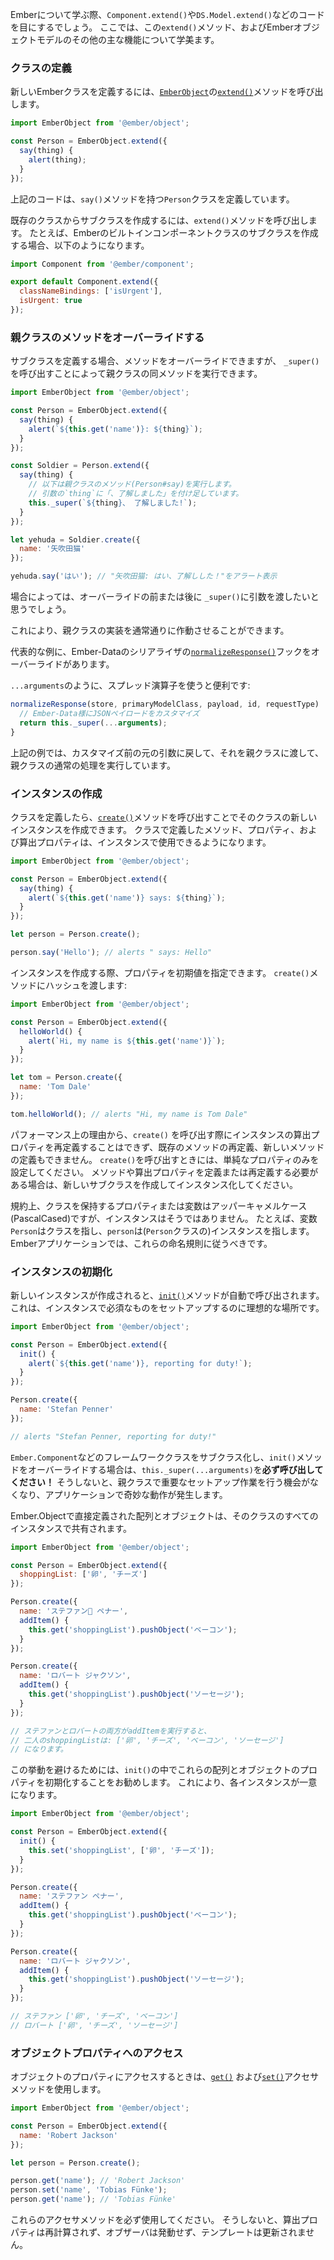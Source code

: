 <!--
As you learn about Ember, you'll see code like `Component.extend()` and
`DS.Model.extend()`. Here, you'll learn about this `extend()` method, as well
as other major features of the Ember object model.
-->

Emberについて学ぶ際、`Component.extend()`や`DS.Model.extend()`などのコードを目にするでしょう。
ここでは、この`extend()`メソッド、およびEmberオブジェクトモデルのその他の主な機能について学美ます。

<!--
### Defining Classes
-->

### クラスの定義

<!--
To define a new Ember _class_, call the [`extend()`][1] method on
[`EmberObject`][2]:
-->

新しいEmberクラスを定義するには、[`EmberObject`][2]の[`extend()`][1]メソッドを呼び出します。

[1]: https://www.emberjs.com/api/ember/2.16/classes/@ember%2Fobject/methods/extend?anchor=extend
[2]: https://www.emberjs.com/api/ember/2.16/modules/@ember%2Fobject

```javascript
import EmberObject from '@ember/object';

const Person = EmberObject.extend({
  say(thing) {
    alert(thing);
  }
});
```

<!--
This defines a new `Person` class with a `say()` method.
-->

上記のコードは、`say()`メソッドを持つ`Person`クラスを定義しています。

<!--
You can also create a _subclass_ from any existing class by calling
its `extend()` method. For example, you might want to create a subclass
of Ember's built-in [`Component`][3] class:
-->

既存のクラスからサブクラスを作成するには、`extend()`メソッドを呼び出します。 たとえば、Emberのビルトインコンポーネントクラスのサブクラスを作成する場合、以下のようになります。

[3]: https://www.emberjs.com/api/ember/2.16/classes/Component

```app/components/todo-item.js
import Component from '@ember/component';

export default Component.extend({
  classNameBindings: ['isUrgent'],
  isUrgent: true
});
```

<!--
### Overriding Parent Class Methods
-->

### 親クラスのメソッドをオーバーライドする

<!--
When defining a subclass, you can override methods but still access the
implementation of your parent class by calling the special `_super()`
method:
-->

サブクラスを定義する場合、メソッドをオーバーライドできますが、
`_super()`を呼び出すことによって親クラスの同メソッドを実行できます。

<!--
```javascript
import EmberObject from '@ember/object';

const Person = EmberObject.extend({
  say(thing) {
    alert(`${this.get('name')} says: ${thing}`);
  }
});

const Soldier = Person.extend({
  say(thing) {
    // this will call the method in the parent class (Person#say), appending
    // the string ', sir!' to the variable `thing` passed in
    this._super(`${thing}, sir!`);
  }
});

let yehuda = Soldier.create({
  name: 'Yehuda Katz'
});

yehuda.say('Yes'); // alerts "Yehuda Katz says: Yes, sir!"
```
-->

```javascript
import EmberObject from '@ember/object';

const Person = EmberObject.extend({
  say(thing) {
    alert(`${this.get('name')}: ${thing}`);
  }
});

const Soldier = Person.extend({
  say(thing) {
    // 以下は親クラスのメソッド(Person#say)を実行します。
    // 引数の`thing`に「、了解しました」を付け足しています。
    this._super(`${thing}、 了解しました!`);
  }
});

let yehuda = Soldier.create({
  name: '矢吹田猫'
});

yehuda.say('はい'); // "矢吹田猫: はい、了解しした！"をアラート表示
```

<!--
In certain cases, you will want to pass arguments to `_super()` before or after overriding.
-->

場合によっては、オーバーライドの前または後に `_super()`に引数を渡したいと思うでしょう。

<!--
This allows the original method to continue operating as it normally would.
-->

これにより、親クラスの実装を通常通りに作動させることができます。

<!--
One common example is when overriding the [`normalizeResponse()`][4] hook in one of Ember-Data's serializers.
-->

 代表的な例に、Ember-Dataのシリアライザの[`normalizeResponse()`][4]フックをオーバーライドがあります。

<!--
A handy shortcut for this is to use a "spread operator", like `...arguments`:
-->

`...arguments`のように、スプレッド演算子を使うと便利です:

[4]: https://www.emberjs.com/api/ember-data/2.16/classes/DS.JSONAPISerializer/methods/normalizeResponse?anchor=normalizeResponse

<!--
```javascript
normalizeResponse(store, primaryModelClass, payload, id, requestType)  {
  // Customize my JSON payload for Ember-Data
  return this._super(...arguments);
}
```
-->

```javascript
normalizeResponse(store, primaryModelClass, payload, id, requestType)  {
  // Ember-Data様にJSONペイロードをカスタマイズ
  return this._super(...arguments);
}
```

<!--
The above example returns the original arguments (after your customizations) back to the parent class, so it can continue with its normal operations.
-->

上記の例では、カスタマイズ前の元の引数に戻して、それを親クラスに渡して、親クラスの通常の処理を実行しています。

<!--
### Creating Instances
-->

### インスタンスの作成

<!--
Once you have defined a class, you can create new _instances_ of that
class by calling its [`create()`][5] method. Any methods, properties and
computed properties you defined on the class will be available to
instances:
-->

クラスを定義したら、[`create()`][5]メソッドを呼び出すことでそのクラスの新しいインスタンスを作成できます。
クラスで定義したメソッド、プロパティ、および算出プロパティは、インスタンスで使用できるようになります。

[5]: https://www.emberjs.com/api/ember/2.16/classes/@ember%2Fobject/methods/create?anchor=create

```javascript
import EmberObject from '@ember/object';

const Person = EmberObject.extend({
  say(thing) {
    alert(`${this.get('name')} says: ${thing}`);
  }
});

let person = Person.create();

person.say('Hello'); // alerts " says: Hello"
```

<!--
When creating an instance, you can initialize the values of its properties
by passing an optional hash to the `create()` method:
-->

インスタンスを作成する際、プロパティを初期値を指定できます。
`create()`メソッドにハッシュを渡します:

```javascript
import EmberObject from '@ember/object';

const Person = EmberObject.extend({
  helloWorld() {
    alert(`Hi, my name is ${this.get('name')}`);
  }
});

let tom = Person.create({
  name: 'Tom Dale'
});

tom.helloWorld(); // alerts "Hi, my name is Tom Dale"
```

<!--
Note that for performance reasons, while calling `create()` you cannot redefine an instance's
computed properties and should not redefine existing or define new methods. You should only set simple properties when calling
`create()`. If you need to define or redefine methods or computed
properties, create a new subclass and instantiate that.
-->

パフォーマンス上の理由から、`create()` を呼び出す際にインスタンスの算出プロパティを再定義することはできず、既存のメソッドの再定義、新しいメソッドの定義もできません。
`create()`を呼び出すときには、単純なプロパティのみを設定してください。
メソッドや算出プロパティを定義または再定義する必要がある場合は、新しいサブクラスを作成してインスタンス化してください。

<!--
By convention, properties or variables that hold classes are
PascalCased, while instances are not. So, for example, the variable
`Person` would point to a class, while `person` would point to an instance
(usually of the `Person` class). You should stick to these naming
conventions in your Ember applications.
-->

規約上、クラスを保持するプロパティまたは変数はアッパーキャメルケース(PascalCased)ですが、インスタンスはそうではありません。
たとえば、変数`Person`はクラスを指し、`person`は(`Person`クラスの)インスタンスを指します。 Emberアプリケーションでは、これらの命名規則に従うべきです。

<!--
### Initializing Instances
-->

### インスタンスの初期化

<!--
When a new instance is created, its [`init()`][6] method is invoked
automatically. This is the ideal place to implement setup required on new
instances:
-->

新しいインスタンスが作成されると、[`init()`][6]メソッドが自動で呼び出されます。
これは、インスタンスで必須なものをセットアップするのに理想的な場所です。

[6]: https://www.emberjs.com/api/ember/2.16/classes/EmberObject/methods/init?anchor=init

```js
import EmberObject from '@ember/object';

const Person = EmberObject.extend({
  init() {
    alert(`${this.get('name')}, reporting for duty!`);
  }
});

Person.create({
  name: 'Stefan Penner'
});

// alerts "Stefan Penner, reporting for duty!"
```

<!--
If you are subclassing a framework class, like `Ember.Component`, and you
override the `init()` method, make sure you call `this._super(...arguments)`!
If you don't, a parent class may not have an opportunity to do important
setup work, and you'll see strange behavior in your application.
-->

`Ember.Component`などのフレームワーククラスをサブクラス化し、`init()`メソッドをオーバーライドする場合は、`this._super(...arguments)`を**必ず呼び出してください！**
そうしないと、親クラスで重要なセットアップ作業を行う機会がなくなり、アプリケーションで奇妙な動作が発生します。

<!--
Arrays and objects defined directly on any `Ember.Object` are shared across all instances of that class.
-->

Ember.Objectで直接定義された配列とオブジェクトは、そのクラスのすべてのインスタンスで共有されます。

<!--
```js
import EmberObject from '@ember/object';

const Person = EmberObject.extend({
  shoppingList: ['eggs', 'cheese']
});

Person.create({
  name: 'Stefan Penner',
  addItem() {
    this.get('shoppingList').pushObject('bacon');
  }
});

Person.create({
  name: 'Robert Jackson',
  addItem() {
    this.get('shoppingList').pushObject('sausage');
  }
});

// Stefan and Robert both trigger their addItem.
// They both end up with: ['eggs', 'cheese', 'bacon', 'sausage']
```
-->

```js
import EmberObject from '@ember/object';

const Person = EmberObject.extend({
  shoppingList: ['卵', 'チーズ']
});

Person.create({
  name: 'ステファン ペナー',
  addItem() {
    this.get('shoppingList').pushObject('ベーコン');
  }
});

Person.create({
  name: 'ロバート ジャクソン',
  addItem() {
    this.get('shoppingList').pushObject('ソーセージ');
  }
});

// ステファンとロバートの両方がaddItemを実行すると、
// 二人のshoppingListは: ['卵', 'チーズ', 'ベーコン', 'ソーセージ']
// になります。
```

<!--
To avoid this behavior, it is encouraged to initialize those arrays and object properties during `init()`. Doing so ensures each instance will be unique.
-->

この挙動を避けるためには、`init()`の中でこれらの配列とオブジェクトのプロパティを初期化することをお勧めします。
これにより、各インスタンスが一意になります。

<!--
```js
import EmberObject from '@ember/object';

const Person = EmberObject.extend({
  init() {
    this.set('shoppingList', ['eggs', 'cheese']);
  }
});

Person.create({
  name: 'Stefan Penner',
  addItem() {
    this.get('shoppingList').pushObject('bacon');
  }
});

Person.create({
  name: 'Robert Jackson',
  addItem() {
    this.get('shoppingList').pushObject('sausage');
  }
});

// Stefan ['eggs', 'cheese', 'bacon']
// Robert ['eggs', 'cheese', 'sausage']
```
-->

```js
import EmberObject from '@ember/object';

const Person = EmberObject.extend({
  init() {
    this.set('shoppingList', ['卵', 'チーズ']);
  }
});

Person.create({
  name: 'ステファン ペナー',
  addItem() {
    this.get('shoppingList').pushObject('ベーコン');
  }
});

Person.create({
  name: 'ロバート ジャクソン',
  addItem() {
    this.get('shoppingList').pushObject('ソーセージ');
  }
});

// ステファン ['卵', 'チーズ', 'ベーコン']
// ロバート ['卵', 'チーズ', 'ソーセージ']
```

<!--
### Accessing Object Properties
-->

### オブジェクトプロパティへのアクセス

<!--
When accessing the properties of an object, use the [`get()`][7]
and [`set()`][8] accessor methods:
-->

オブジェクトのプロパティにアクセスするときは、[`get()`][7]
および[`set()`][8]アクセサメソッドを使用します。

[7]: https://www.emberjs.com/api/ember/2.16/classes/@ember%2Fobject/methods/get?anchor=get
[8]: https://www.emberjs.com/api/ember/2.16/classes/@ember%2Fobject/methods/set?anchor=set

```js
import EmberObject from '@ember/object';

const Person = EmberObject.extend({
  name: 'Robert Jackson'
});

let person = Person.create();

person.get('name'); // 'Robert Jackson'
person.set('name', 'Tobias Fünke');
person.get('name'); // 'Tobias Fünke'
```

<!--
Make sure to use these accessor methods; otherwise, computed properties won't
recalculate, observers won't fire, and templates won't update.
-->

これらのアクセサメソッドを必ず使用してください。
そうしないと、算出プロパティは再計算されず、オブザーバは発動せず、テンプレートは更新されません。
